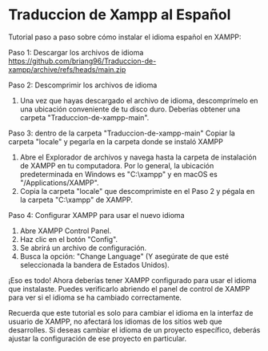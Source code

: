 # Traduccion de Xampp al Español
 
Tutorial paso a paso sobre cómo instalar el idioma español en XAMPP:

Paso 1: Descargar los archivos de idioma
https://github.com/briang96/Traduccion-de-xampp/archive/refs/heads/main.zip

Paso 2: Descomprimir los archivos de idioma
1. Una vez que hayas descargado el archivo de idioma, descomprímelo en una ubicación conveniente de tu disco duro. Deberías obtener una carpeta "Traduccion-de-xampp-main".

Paso 3: dentro de la carpeta "Traduccion-de-xampp-main" Copiar la carpeta "locale" y pegarla en la carpeta donde se instaló XAMPP
1. Abre el Explorador de archivos y navega hasta la carpeta de instalación de XAMPP en tu computadora. Por lo general, la ubicación predeterminada en Windows es "C:\xampp" y en macOS es "/Applications/XAMPP".
2. Copia la carpeta "locale" que descomprimiste en el Paso 2 y pégala en la carpeta "C:\xampp" de XAMPP.

Paso 4: Configurar XAMPP para usar el nuevo idioma
1. Abre XAMPP Control Panel.
2. Haz clic en el botón "Config".
3. Se abrirá un archivo de configuración.
4. Busca la opción: "Change Language" (Y asegúrate de que esté seleccionada la bandera de Estados Unidos).

¡Eso es todo! Ahora deberías tener XAMPP configurado para usar el idioma que instalaste. Puedes verificarlo abriendo el panel de control de XAMPP para ver si el idioma se ha cambiado correctamente.

Recuerda que este tutorial es solo para cambiar el idioma en la interfaz de usuario de XAMPP, no afectará los idiomas de los sitios web que desarrolles. Si deseas cambiar el idioma de un proyecto específico, deberás ajustar la configuración de ese proyecto en particular.
